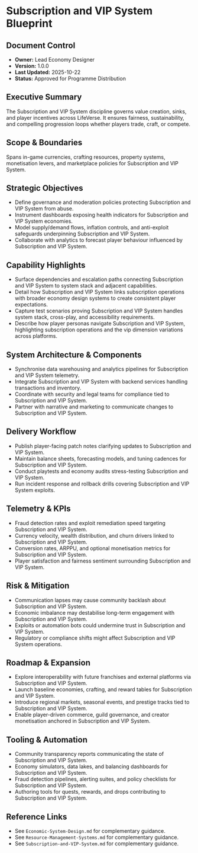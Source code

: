 # Subscription and VIP System Blueprint
## Document Control
- **Owner:** Lead Economy Designer
- **Version:** 1.0.0
- **Last Updated:** 2025-10-22
- **Status:** Approved for Programme Distribution

## Executive Summary
The Subscription and VIP System discipline governs value creation, sinks, and player incentives
across LifeVerse. It ensures fairness, sustainability, and compelling progression loops whether
players trade, craft, or compete.

## Scope & Boundaries
Spans in-game currencies, crafting resources, property systems, monetisation levers, and marketplace
policies for Subscription and VIP System.

## Strategic Objectives
- Define governance and moderation policies protecting Subscription and VIP System from abuse.
- Instrument dashboards exposing health indicators for Subscription and VIP System economies.
- Model supply/demand flows, inflation controls, and anti-exploit safeguards underpinning Subscription and VIP System.
- Collaborate with analytics to forecast player behaviour influenced by Subscription and VIP System.

## Capability Highlights
- Surface dependencies and escalation paths connecting Subscription and VIP System to system stack and adjacent capabilities.
- Detail how Subscription and VIP System links subscription operations with broader economy design systems to create consistent player expectations.
- Capture test scenarios proving Subscription and VIP System handles system stack, cross-play, and accessibility requirements.
- Describe how player personas navigate Subscription and VIP System, highlighting subscription operations and the vip dimension variations across platforms.

## System Architecture & Components
- Synchronise data warehousing and analytics pipelines for Subscription and VIP System telemetry.
- Integrate Subscription and VIP System with backend services handling transactions and inventory.
- Coordinate with security and legal teams for compliance tied to Subscription and VIP System.
- Partner with narrative and marketing to communicate changes to Subscription and VIP System.

## Delivery Workflow
- Publish player-facing patch notes clarifying updates to Subscription and VIP System.
- Maintain balance sheets, forecasting models, and tuning cadences for Subscription and VIP System.
- Conduct playtests and economy audits stress-testing Subscription and VIP System.
- Run incident response and rollback drills covering Subscription and VIP System exploits.

## Telemetry & KPIs
- Fraud detection rates and exploit remediation speed targeting Subscription and VIP System.
- Currency velocity, wealth distribution, and churn drivers linked to Subscription and VIP System.
- Conversion rates, ARPPU, and optional monetisation metrics for Subscription and VIP System.
- Player satisfaction and fairness sentiment surrounding Subscription and VIP System.

## Risk & Mitigation
- Communication lapses may cause community backlash about Subscription and VIP System.
- Economic imbalance may destabilise long-term engagement with Subscription and VIP System.
- Exploits or automation bots could undermine trust in Subscription and VIP System.
- Regulatory or compliance shifts might affect Subscription and VIP System operations.

## Roadmap & Expansion
- Explore interoperability with future franchises and external platforms via Subscription and VIP System.
- Launch baseline economies, crafting, and reward tables for Subscription and VIP System.
- Introduce regional markets, seasonal events, and prestige tracks tied to Subscription and VIP System.
- Enable player-driven commerce, guild governance, and creator monetisation anchored in Subscription and VIP System.

## Tooling & Automation
- Community transparency reports communicating the state of Subscription and VIP System.
- Economy simulators, data lakes, and balancing dashboards for Subscription and VIP System.
- Fraud detection pipelines, alerting suites, and policy checklists for Subscription and VIP System.
- Authoring tools for quests, rewards, and drops contributing to Subscription and VIP System.

## Reference Links
- See `Economic-System-Design.md` for complementary guidance.
- See `Resource-Management-Systems.md` for complementary guidance.
- See `Subscription-and-VIP-System.md` for complementary guidance.
